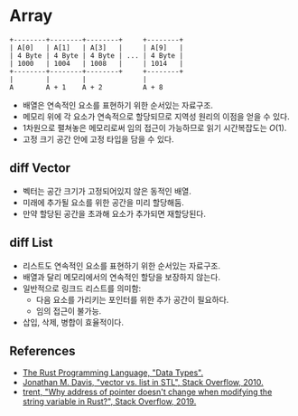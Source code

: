 # Array

```
+--------+--------+--------+     +--------+
| A[0]   | A[1]   | A[3]   |     | A[9]   |
| 4 Byte | 4 Byte | 4 Byte | ... | 4 Byte |
| 1000   | 1004   | 1008   |     | 1014   |
+--------+--------+--------+     +--------+
|        |        |              |
A        A + 1    A + 2          A + 8
```

* 배열은 연속적인 요소를 표현하기 위한 순서있는 자료구조.
* 메모리 위에 각 요소가 연속적으로 할당되므로 지역성 원리의 이점을 얻을 수 있다.
* 1차원으로 펼쳐놓은 메모리로써 임의 접근이 가능하므로 읽기 시간복잡도는 $O(1)$.
* 고정 크기 공간 안에 고정 타입을 담을 수 있다.

## diff Vector

* 벡터는 공간 크기가 고정되어있지 않은 동적인 배열.
* 미래에 추가될 요소를 위한 공간을 미리 할당해둠.
* 만약 할당된 공간을 초과해 요소가 추가되면 재할당된다.

## diff List

* 리스트도 연속적인 요소를 표현하기 위한 순서있는 자료구조.
* 배열과 달리 메모리에서의 연속적인 할당을 보장하지 않는다.
* 일반적으로 링크드 리스트를 의미함:
  * 다음 요소를 가리키는 포인터를 위한 추가 공간이 필요하다.
  * 임의 접근이 불가능.
* 삽입, 삭제, 병합이 효율적이다.

## References

* [The Rust Programming Language, "Data Types".](https://doc.rust-lang.org/book/ch03-02-data-types.html?highlight=array#the-array-type)
* [Jonathan M. Davis, "vector vs. list in STL", Stack Overflow, 2010.](https://stackoverflow.com/a/2209564/8463154)
* [trent, "Why address of pointer doesn't change when modifying the string variable in Rust?", Stack Overflow, 2019.](https://stackoverflow.com/a/59007880/8463154)
